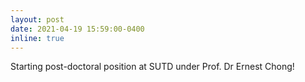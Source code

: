 ```yaml
---
layout: post
date: 2021-04-19 15:59:00-0400
inline: true
---
```


Starting post-doctoral position at SUTD under Prof. Dr Ernest Chong!